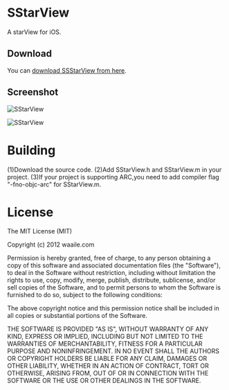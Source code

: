 # SStarView

A starView for iOS.

## Download

You can [download SSStarView from here](https://github.com/shingwasix/SStarView).

## Screenshot

![SStarView](https://raw.githubusercontent.com/shingwasix/SStarView/master/screenshoots/screenshoots_00.png)

![SStarView](https://raw.githubusercontent.com/shingwasix/SStarView/master/screenshoots/screenshoots_01.png)

# Building

(1)Download the source code.
(2)Add SStarView.h and SStarView.m in your project.
(3)If your project is supporting ARC,you need to add compiler flag "-fno-objc-arc" for SStarView.m.

# License

The MIT License (MIT)

Copyright (c) 2012 waaile.com

Permission is hereby granted, free of charge, to any person obtaining a copy
of this software and associated documentation files (the "Software"), to deal
in the Software without restriction, including without limitation the rights
to use, copy, modify, merge, publish, distribute, sublicense, and/or sell
copies of the Software, and to permit persons to whom the Software is
furnished to do so, subject to the following conditions:

The above copyright notice and this permission notice shall be included in
all copies or substantial portions of the Software.

THE SOFTWARE IS PROVIDED "AS IS", WITHOUT WARRANTY OF ANY KIND, EXPRESS OR
IMPLIED, INCLUDING BUT NOT LIMITED TO THE WARRANTIES OF MERCHANTABILITY,
FITNESS FOR A PARTICULAR PURPOSE AND NONINFRINGEMENT. IN NO EVENT SHALL THE
AUTHORS OR COPYRIGHT HOLDERS BE LIABLE FOR ANY CLAIM, DAMAGES OR OTHER
LIABILITY, WHETHER IN AN ACTION OF CONTRACT, TORT OR OTHERWISE, ARISING FROM,
OUT OF OR IN CONNECTION WITH THE SOFTWARE OR THE USE OR OTHER DEALINGS IN
THE SOFTWARE.
